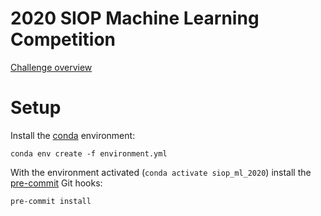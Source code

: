 # 2020 SIOP Machine Learning Competition

[Challenge overview](https://eval.ai/web/challenges/challenge-page/527/overview)

# Setup

Install the [conda](https://docs.conda.io/en/latest/miniconda.html#)
environment:

```
conda env create -f environment.yml
```

With the environment activated (`conda activate siop_ml_2020`) install the
[pre-commit](https://pre-commit.com/) Git hooks:

```
pre-commit install
```
